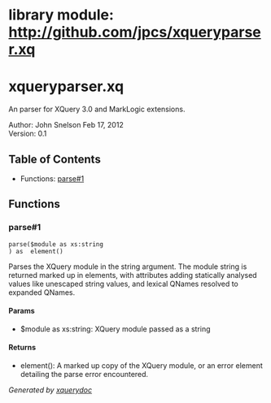 # library module: http://github.com/jpcs/xqueryparser.xq
   
# xqueryparser.xq  

An parser for XQuery 3.0 and MarkLogic extensions.
     


Author:  John Snelson    Feb 17, 2012   
Version:  0.1 

## Table of Contents

* Functions: [parse\#1](#func_parse_1)


## Functions

### <a name="func_parse_1"/> parse\#1
```xquery
parse($module as xs:string
) as  element()
```
   Parses the XQuery module in the string argument. The module string  is returned marked up in elements, with attributes adding statically  analysed values like unescaped string values, and lexical QNames  resolved to expanded QNames.   


#### Params

* $module as  xs:string: XQuery module passed as a string


#### Returns
*  element(): A marked up copy of the XQuery module, or an error element detailing the parse error encountered.




*Generated by [xquerydoc](https://github.com/xquery/xquerydoc)*
